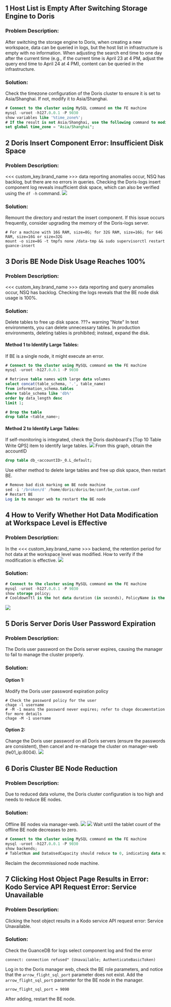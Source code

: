 ## 1 Host List is Empty After Switching Storage Engine to Doris
### Problem Description:
After switching the storage engine to Doris, when creating a new workspace, data can be queried in logs, but the host list in infrastructure is empty with no information.
When adjusting the search end time to one day after the current time (e.g., if the current time is April 23 at 4 PM, adjust the query end time to April 24 at 4 PM), content can be queried in the infrastructure.

### Solution:
Check the timezone configuration of the Doris cluster to ensure it is set to Asia/Shanghai. If not, modify it to Asia/Shanghai.
```sql
# Connect to the cluster using MySQL command on the FE machine
mysql -uroot -h127.0.0.1 -P 9030
show variables like '%time_zone%';
# If the result is not Asia/Shanghai, use the following command to modify
set global time_zone = "Asia/Shanghai";
```

## 2 Doris Insert Component Error: Insufficient Disk Space
### Problem Description:
<<< custom_key.brand_name >>> data reporting anomalies occur, NSQ has backlog, but there are no errors in queries. Checking the Doris-logs insert component log reveals insufficient disk space, which can also be verified using the `df -h` command.
![](img/faq-doris-1.png)

### Solution:
Remount the directory and restart the insert component. If this issue occurs frequently, consider upgrading the memory of the Doris-logs server.
```shell
# For a machine with 16G RAM, size=8G; for 32G RAM, size=16G; for 64G RAM, size=16G or size=32G
mount -o size=8G -t tmpfs none /data-tmp && sudo supervisorctl restart guance-insert
```

## 3 Doris BE Node Disk Usage Reaches 100%
### Problem Description:
<<< custom_key.brand_name >>> data reporting and query anomalies occur, NSQ has backlog. Checking the logs reveals that the BE node disk usage is 100%.

### Solution:
Delete tables to free up disk space.
???+ warning "Note"
     In test environments, you can delete unnecessary tables. In production environments, deleting tables is prohibited; instead, expand the disk.

#### Method 1 to Identify Large Tables:
If BE is a single node, it might execute an error.
```sql
# Connect to the cluster using MySQL command on the FE machine
mysql -uroot -h127.0.0.1 -P 9030

# Retrieve table names with large data volumes
select concat(table_schema, '.', table_name)
from information_schema.tables
where table_schema like 'db%'
order by data_length desc
limit 1;

# Drop the table 
drop table <table_name>;
```

#### Method 2 to Identify Large Tables:

If self-monitoring is integrated, check the Doris dashboard's [Top 10 Table Write QPS] item to identify large tables.
![](img/faq-doris-2.png)
From this graph, obtain the accountID 
```sql
drop table db_<accountID>_0.L_default;
```
Use either method to delete large tables and free up disk space, then restart BE.
```sql
# Remove bad disk marking on BE node machine
sed -i '/broken/d' /home/doris/doris/be/conf/be_custom.conf
# Restart BE
Log in to manager web to restart the BE node
```

## 4 How to Verify Whether Hot Data Modification at Workspace Level is Effective
### Problem Description:
In the <<< custom_key.brand_name >>> backend, the retention period for hot data at the workspace level was modified. How to verify if the modification is effective.
![](img/faq-doris-3.png)

### Solution:
```sql
# Connect to the cluster using MySQL command on the FE machine
mysql -uroot -h127.0.0.1 -P 9030
show storage policy;
# CooldownTtl is the hot data duration (in seconds), PolicyName is the corresponding object, and the middle number is the workspace ID
```
![](img/faq-doris-4.png)

## 5 Doris Server Doris User Password Expiration
### Problem Description:
The Doris user password on the Doris server expires, causing the manager to fail to manage the cluster properly.

### Solution:

#### Option 1:

Modify the Doris user password expiration policy
```shell
# Check the password policy for the user
chage -l username
# -M -1 means the password never expires; refer to chage documentation for more details
chage -M -1 username
```

#### Option 2:

Change the Doris user password on all Doris servers (ensure the passwords are consistent), then cancel and re-manage the cluster on manager-web (fe01_ip:8004).
![](img/faq-doris-5.png)

## 6 Doris Cluster BE Node Reduction
### Problem Description:
Due to reduced data volume, the Doris cluster configuration is too high and needs to reduce BE nodes.

### Solution:

Offline BE nodes via manager-web.
![](img/faq-doris-6.png)
![](img/faq-doris-7.png)
Wait until the tablet count of the offline BE node decreases to zero.
```sql
# Connect to the cluster using MySQL command on the FE machine
mysql -uroot -h127.0.0.1 -P 9030
show backends;
# TabletNum and DataUsedCapacity should reduce to 0, indicating data migration is complete
```
Reclaim the decommissioned node machine.

## 7 Clicking Host Object Page Results in Error: Kodo Service API Request Error: Service Unavailable

### Problem Description:
Clicking the host object results in a Kodo service API request error: Service Unavailable.

### Solution:

Check the GuanceDB for logs select component log and find the error 

``` shell
connect: connection refused" (Unavailable; AuthenticateBasicToken)
```

Log in to the Doris manager web, check the BE role parameters, and notice that the `arrow_flight_sql_port` parameter does not exist. Add the `arrow_flight_sql_port` parameter for the BE node in the manager.

```shell
arrow_flight_sql_port = 9090 
```

After adding, restart the BE node.